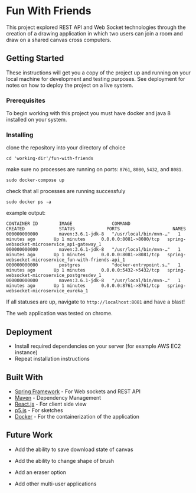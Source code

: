 # Fun With Friends

This project explored REST API and Web Socket technologies through the creation of a drawing application in which two users can join a room and draw on a shared canvas cross computers. 

## Getting Started

These instructions will get you a copy of the project up and running on your local machine for development and testing purposes. See deployment for notes on how to deploy the project on a live system.

### Prerequisites

To begin working with this project you must have docker and java 8 installed on your system.

### Installing
clone the repository into your directory of choice

```
cd 'working-dir'/fun-with-friends
````

make sure no processes are running on ports:  `8761`, `8080`, `5432`, and `8081`.

```
sudo docker-compose up
```

check that all processes are running successfuly

```
sudo docker ps -a
```
example output:
```
CONTAINER ID        IMAGE               COMMAND                  CREATED             STATUS            PORTS                    NAMES
000000000000        maven:3.6.1-jdk-8   "/usr/local/bin/mvn-…"   1 minutes ago       Up 1 minutes      0.0.0.0:8081->8080/tcp   spring-websocket-microservice_api-gateway_1
000000000000        maven:3.6.1-jdk-8   "/usr/local/bin/mvn-…"   1 minutes ago       Up 1 minutes      0.0.0.0:8081->8081/tcp   spring-websocket-microservice_fun-with-friends-api_1
000000000000        postgres            "docker-entrypoint.s…"   1 minutes ago       Up 1 minutes      0.0.0.0:5432->5432/tcp   spring-websocket-microservice_postgresdev_1
000000000000        maven:3.6.1-jdk-8   "/usr/local/bin/mvn-…"   1 minutes ago       Up 1 minutes      0.0.0.0:8761->8761/tcp   spring-websocket-microservice_eureka_1
```
If all statuses are up, navigate to `http://localhost:8081` and have a blast!

The web application was tested on chrome. 

## Deployment

* Install required dependencies on your server (for example AWS EC2 instance)
* Repeat installation instructions

## Built With

* [Spring Framework](https://spring.io/projects/spring-boot) - For Web sockets and REST API
* [Maven](https://maven.apache.org/) - Dependency Management
* [React.js](https://reactjs.org/) - For client side view
* [p5.js](https://p5js.org/) - For sketches
* [Docker](https://www.docker.com/) - For the containerization of the application

## Future Work

* Add the ability to save download state of canvas

* Add the ability to change shape of brush

* Add an eraser option

* Add other multi-user applications
